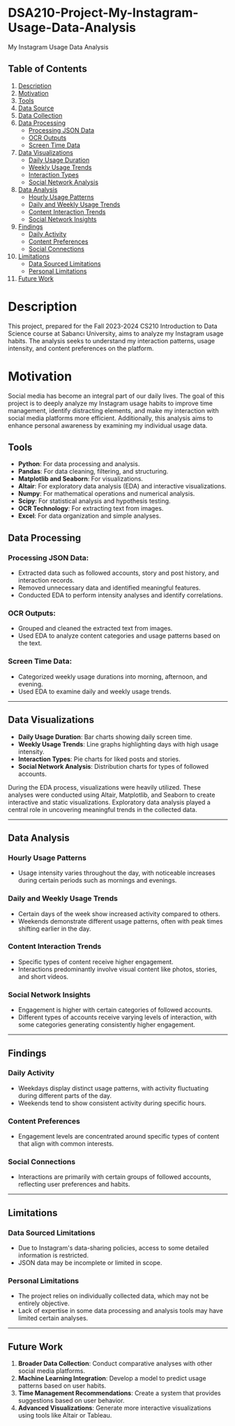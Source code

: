 # DSA210-Project-My-Instagram-Usage-Data-Analysis
 My Instagram Usage Data Analysis
 
## Table of Contents
1. [Description](#description)
2. [Motivation](#motivation)
3. [Tools](#tools)
4. [Data Source](#data-source)
5. [Data Collection](#data-collection)
6. [Data Processing](#data-processing)
   - [Processing JSON Data](#processing-json-data)
   - [OCR Outputs](#ocr-outputs)
   - [Screen Time Data](#screen-time-data)
7. [Data Visualizations](#data-visualizations)
   - [Daily Usage Duration](#daily-usage-duration)
   - [Weekly Usage Trends](#weekly-usage-trends)
   - [Interaction Types](#interaction-types)
   - [Social Network Analysis](#social-network-analysis)
8. [Data Analysis](#data-analysis)
   - [Hourly Usage Patterns](#hourly-usage-patterns)
   - [Daily and Weekly Usage Trends](#daily-and-weekly-usage-trends)
   - [Content Interaction Trends](#content-interaction-trends)
   - [Social Network Insights](#social-network-insights)
9. [Findings](#findings)
   - [Daily Activity](#daily-activity)
   - [Content Preferences](#content-preferences)
   - [Social Connections](#social-connections)
10. [Limitations](#limitations)
    - [Data Sourced Limitations](#data-sourced-limitations)
    - [Personal Limitations](#personal-limitations)
11. [Future Work](#future-work)
# Description
This project, prepared for the Fall 2023-2024 CS210 Introduction to Data Science course at Sabancı University, aims to analyze my Instagram usage habits. The analysis seeks to understand my interaction patterns, usage intensity, and content preferences on the platform.

 
# Motivation
Social media has become an integral part of our daily lives. The goal of this project is to deeply analyze my Instagram usage habits to improve time management, identify distracting elements, and make my interaction with social media platforms more efficient. Additionally, this analysis aims to enhance personal awareness by examining my individual usage data.
 
## Tools

- **Python**: For data processing and analysis.
- **Pandas**: For data cleaning, filtering, and structuring.
- **Matplotlib and Seaborn**: For visualizations.
- **Altair**: For exploratory data analysis (EDA) and interactive visualizations.
- **Numpy**: For mathematical operations and numerical analysis.
- **Scipy**: For statistical analysis and hypothesis testing.
- **OCR Technology**: For extracting text from images.
- **Excel**: For data organization and simple analyses.

 

## Data Processing

### Processing JSON Data:
- Extracted data such as followed accounts, story and post history, and interaction records.
- Removed unnecessary data and identified meaningful features.
- Conducted EDA to perform intensity analyses and identify correlations.

### OCR Outputs:
- Grouped and cleaned the extracted text from images.
- Used EDA to analyze content categories and usage patterns based on the text.

### Screen Time Data:
- Categorized weekly usage durations into morning, afternoon, and evening.
- Used EDA to examine daily and weekly usage trends.

---

## Data Visualizations

- **Daily Usage Duration**: Bar charts showing daily screen time.
- **Weekly Usage Trends**: Line graphs highlighting days with high usage intensity.
- **Interaction Types**: Pie charts for liked posts and stories.
- **Social Network Analysis**: Distribution charts for types of followed accounts.

During the EDA process, visualizations were heavily utilized. These analyses were conducted using Altair, Matplotlib, and Seaborn to create interactive and static visualizations. Exploratory data analysis played a central role in uncovering meaningful trends in the collected data.

---

## Data Analysis

### Hourly Usage Patterns
- Usage intensity varies throughout the day, with noticeable increases during certain periods such as mornings and evenings.

### Daily and Weekly Usage Trends
- Certain days of the week show increased activity compared to others.
- Weekends demonstrate different usage patterns, often with peak times shifting earlier in the day.

### Content Interaction Trends
- Specific types of content receive higher engagement.
- Interactions predominantly involve visual content like photos, stories, and short videos.

### Social Network Insights
- Engagement is higher with certain categories of followed accounts.
- Different types of accounts receive varying levels of interaction, with some categories generating consistently higher engagement.

---

## Findings

### Daily Activity
- Weekdays display distinct usage patterns, with activity fluctuating during different parts of the day.
- Weekends tend to show consistent activity during specific hours.

### Content Preferences
- Engagement levels are concentrated around specific types of content that align with common interests.

### Social Connections
- Interactions are primarily with certain groups of followed accounts, reflecting user preferences and habits.

---

## Limitations

### Data Sourced Limitations
- Due to Instagram's data-sharing policies, access to some detailed information is restricted.
- JSON data may be incomplete or limited in scope.

### Personal Limitations
- The project relies on individually collected data, which may not be entirely objective.
- Lack of expertise in some data processing and analysis tools may have limited certain analyses.

---

## Future Work

1. **Broader Data Collection**: Conduct comparative analyses with other social media platforms.
2. **Machine Learning Integration**: Develop a model to predict usage patterns based on user habits.
3. **Time Management Recommendations**: Create a system that provides suggestions based on user behavior.
4. **Advanced Visualizations**: Generate more interactive visualizations using tools like Altair or Tableau.

